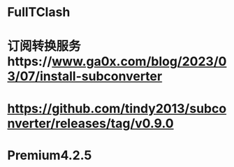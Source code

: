 # FullTClash
# 订阅转换服务https://www.ga0x.com/blog/2023/03/07/install-subconverter
# https://github.com/tindy2013/subconverter/releases/tag/v0.9.0
# Premium4.2.5
